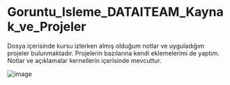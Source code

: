 # Goruntu_Isleme_DATAITEAM_Kaynak_ve_Projeler


Dosya içerisinde kursu izlerken almış olduğum notlar ve uyguladığım projeler bulunmaktadır. Projelerin bazılarına kendi eklemelerimi de yaptım. Notlar ve açıklamalar kernellerin içerisinde mevcuttur.

![image](https://user-images.githubusercontent.com/79372952/235316616-4dbfd9e0-b91d-4590-9552-a7a50c473a91.png)

